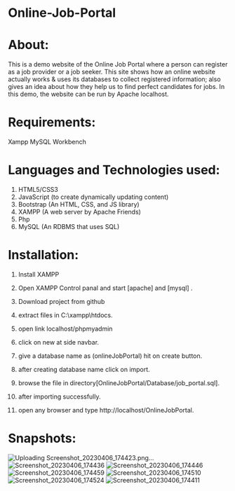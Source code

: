 # Online-Job-Portal

# About:
This is a demo website of the Online Job Portal where a person can register as a job provider or a job seeker. This site shows how an online website actually works & uses its databases to collect registered information; also gives an idea about how they help us to find perfect candidates for jobs. In this demo, the website can be run by Apache localhost.

# Requirements:
Xampp
MySQL Workbench

# Languages and Technologies used:
1. HTML5/CSS3
2. JavaScript (to create dynamically updating content)
3. Bootstrap (An HTML, CSS, and JS library)
4. XAMPP (A web server by Apache Friends)
5. Php
6. MySQL (An RDBMS that uses SQL)

# Installation:

1. Install XAMPP

2. Open XAMPP Control panal and start [apache] and [mysql] .

3. Download project from github

4. extract files in C:\xampp\htdocs.

5. open link localhost/phpmyadmin

6. click on new at side navbar.

7. give a database name as (onlineJobPortal) hit on create button.

8. after creating database name click on import.

9. browse the file in directory[OnlineJobPortal/Database/job_portal.sql].

10. after importing successfully.

11. open any browser and type http://localhost/OnlineJobPortal.

# Snapshots:

![Uploading Screenshot_20230406_174423.png…]()
![Screenshot_20230406_174436](https://user-images.githubusercontent.com/112809210/230391134-1253cfd3-e0c2-444f-919b-cd4a4a3b7d72.png)
![Screenshot_20230406_174446](https://user-images.githubusercontent.com/112809210/230391138-d64bd68a-706c-4714-a96b-13e013ee5f46.png)
![Screenshot_20230406_174459](https://user-images.githubusercontent.com/112809210/230391144-91a93c2a-cef6-4ce8-b817-5c05422d53b7.png)
![Screenshot_20230406_174510](https://user-images.githubusercontent.com/112809210/230391150-97846fc0-a50d-419e-a2ae-132e7507cc99.png)
![Screenshot_20230406_174524](https://user-images.githubusercontent.com/112809210/230391152-e96243da-a65d-4966-9d55-f5d39b61f683.png)
![Screenshot_20230406_174411](https://user-images.githubusercontent.com/112809210/230391154-a048ed59-90d3-4f72-aba2-6b16b5552315.png)

